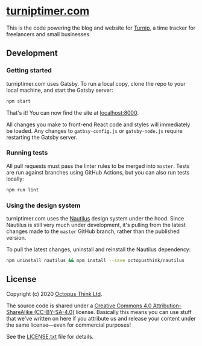 # [turniptimer.com](https://turniptimer.com/)

This is the code powering the blog and website for [Turnip](https://turniptimer.com/), a time tracker for freelancers and small businesses.

## Development

### Getting started

turniptimer.com uses Gatsby. To run a local copy, clone the repo to your local machine, and start the Gatsby server:

```bash
npm start
```

That's it! You can now find the site at [localhost:8000](http://localhost:8000/).

All changes you make to front-end React code and styles will immediately be loaded. Any changes to `gatbsy-config.js` or `gatsby-node.js` require restarting the Gatsby server.

### Running tests

All pull requests must pass the linter rules to be merged into `master`. Tests are run against branches using GitHub Actions, but you can also run tests locally:

```bash
npm run lint
```

### Using the design system

turniptimer.com uses the [Nautilus](https://nautilus.octopusthink.com) design system under the hood. Since Nautilus is still very much under development, it's pulling from the latest changes made to the `master` GitHub branch, rather than the published version.

To pull the latest changes, uninstall and reinstall the Nautilus dependency:

```bash
npm uninstall nautilus && npm install --save octopusthink/nautilus
```

## License

Copyright (c) 2020 [Octopus Think Ltd](https://octopusthink.com/).

The source code is shared under a [Creative Commons 4.0 Attribution-ShareAlike (CC-BY-SA-4.0)](https://creativecommons.org/licenses/by-sa/4.0) license. Basically this means you can use stuff that we've written on here if you attribute us and release your content under the same license—even for commercial purposes!

See the [LICENSE.txt](LICENSE.txt) file for details.
